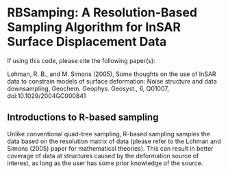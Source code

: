 # RBSamping: A Resolution-Based Sampling Algorithm for InSAR Surface Displacement Data

If using this code, please cite the following paper(s):

Lohman, R. B., and M. Simons (2005), Some thoughts on the use of InSAR data to constrain models of surface deformation: Noise structure and data downsampling, Geochem. Geophys. Geosyst., 6, Q01007, doi:10.1029/2004GC000841

## Introductions to R-based sampling
Unlike conventional quad-tree sampling, R-based sampling samples the data based on the resolution matrix of data (please refer to the Lohman and Simons (2005) paper for mathematical theories). This can result in better coverage of data at structures caused by the deformation source of interest, as long as the user has some prior knowledge of the source.
